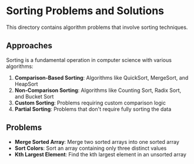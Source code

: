 # Sorting Problems and Solutions

This directory contains algorithm problems that involve sorting techniques.

## Approaches

Sorting is a fundamental operation in computer science with various algorithms:

1. **Comparison-Based Sorting**: Algorithms like QuickSort, MergeSort, and HeapSort
2. **Non-Comparison Sorting**: Algorithms like Counting Sort, Radix Sort, and Bucket Sort
3. **Custom Sorting**: Problems requiring custom comparison logic
4. **Partial Sorting**: Problems that don't require fully sorting the data

## Problems

- **Merge Sorted Array**: Merge two sorted arrays into one sorted array
- **Sort Colors**: Sort an array containing only three distinct values
- **Kth Largest Element**: Find the kth largest element in an unsorted array
